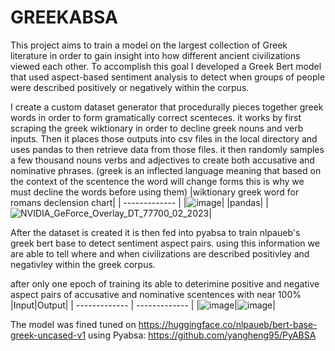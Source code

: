 # GREEKABSA
This project aims to train a model on the largest collection of Greek literature in order to gain insight into how different ancient civilizations viewed each other.
To accomplish this goal I developed a Greek Bert model that used aspect-based sentiment analysis to detect when groups of people were described positively or negatively within the corpus.

I create a custom dataset generator that procedurally pieces together greek words in order to form gramatically correct scenteces. it works by first scraping the greek wiktionary in order to decline greek nouns and verb inputs. Then it places those outputs into csv files in the local directory and uses pandas to then retrieve data from those files. it then randomly samples a few thousand nouns verbs and adjectives to create both accusative and nominative phrases.
(greek is an inflected language meaning that based on the context of the scentence the word will change forms this is why we must decline the words before using them)
|wiktionary greek word for romans declension chart|
| ------------- | 
|![image](https://user-images.githubusercontent.com/89361982/213872731-e61b0575-607b-487d-836f-8fda266e40ea.png)|
|pandas|
|![NVIDIA_GeForce_Overlay_DT_77700_02_2023](https://user-images.githubusercontent.com/89361982/216804747-d533985f-1fc1-461c-a21b-8d73582abd6a.png)|

After the dataset is created it is then fed into pyabsa to train nlpaueb's greek bert base to detect sentiment aspect pairs. using this information we are able to tell where and when civilizations are described positivley and negativley within the greek corpus.


after only one epoch of training its able to deterimine positive and negative aspect pairs of accusative and nominative scentences with near 100%
|Input|Output|
| ------------- | ------------- |
|![image](https://user-images.githubusercontent.com/89361982/213872268-14ac2e58-f1d7-433f-b7ee-37f52e34f683.png)|![image](https://user-images.githubusercontent.com/89361982/213872254-8c9b0f88-d665-48f1-8415-de93eaaefe5f.png)|


The model was fined tuned on https://huggingface.co/nlpaueb/bert-base-greek-uncased-v1 using Pyabsa: https://github.com/yangheng95/PyABSA

